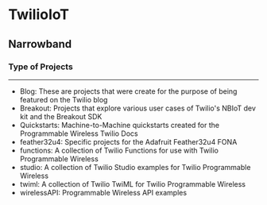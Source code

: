 # TwilioIoT
## Narrowband
<!-- <p align="center">
  <img width="25%" height="25%" src="https://i.ibb.co/q5pcHPb/DOl-Grx52-400x400.jpg"/>
</p> -->

### Type of Projects
------
- Blog: These are projects that were create for the purpose of being featured on the Twilio blog
- Breakout: Projects that explore various user cases of Twilio's NBIoT dev kit and the Breakout SDK
- Quickstarts: Machine-to-Machine quickstarts created for the Programmable Wireless Twilio Docs
- feather32u4: Specific projects for the Adafruit Feather32u4 FONA
- functions: A collection of Twilio Functions for use with Twilio Programmable Wireless
- studio: A collection of Twilio Studio examples for Twilio Programmable Wireless
- twiml: A collection of Twilio TwiML for Twilio Programmable Wireless
- wirelessAPI: Programmable Wireless API examples

